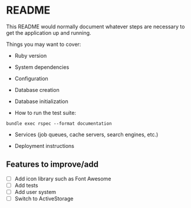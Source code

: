 # README

This README would normally document whatever steps are necessary to get the
application up and running.

Things you may want to cover:

* Ruby version

* System dependencies

* Configuration

* Database creation

* Database initialization

* How to run the test suite:

`bundle exec rspec --format documentation`

* Services (job queues, cache servers, search engines, etc.)

* Deployment instructions

## Features to improve/add
- [ ] Add icon library such as Font Awesome
- [ ] Add tests
- [ ] Add user system
- [ ] Switch to ActiveStorage
